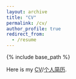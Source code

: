 ```yaml
---
layout: archive
title: "CV"
permalink: /cv/
author_profile: true
redirect_from:
  - /resume
---
```


{% include base_path %}

Here is my [CV](https://shshjie.github.io/files/CV.pdf)/[个人简历](https://shshjie.github.io/files/中文简历.pdf).
